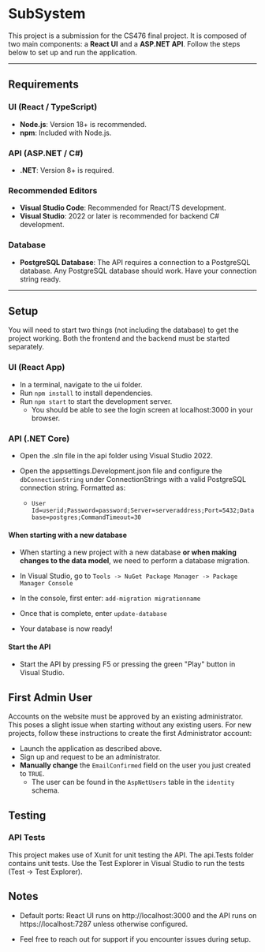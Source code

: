 # SubSystem

This project is a submission for the CS476 final project. It is composed of two main components: a **React UI** and a **ASP.NET API**. Follow the steps below to set up and run the application.

---

## Requirements

### UI (React / TypeScript)
- **Node.js**: Version 18+ is recommended.
- **npm**: Included with Node.js.

### API (ASP.NET / C#)
- **.NET**: Version 8+ is required.

### Recommended Editors
- **Visual Studio Code**: Recommended for React/TS development. 
- **Visual Studio**: 2022 or later is recommended for backend C# development.

### Database
- **PostgreSQL Database**: The API requires a connection to a PostgreSQL database. Any PostgreSQL database should work. Have your connection string ready. 
---

## Setup

You will need to start two things (not including the database) to get the project working. Both the frontend and the backend must be started separately.

### UI (React App)
- In a terminal, navigate to the ui folder.
- Run `npm install` to install dependencies.
- Run `npm start` to start the development server. 
  - You should be able to see the login screen at localhost:3000 in your browser.

### API (.NET Core)
- Open the .sln file in the api folder using Visual Studio 2022.
- Open the appsettings.Development.json file and configure the `dbConnectionString` under ConnectionStrings with a valid PostgreSQL connection string. Formatted as:

    - `User Id=userid;Password=password;Server=serveraddress;Port=5432;Database=postgres;CommandTimeout=30`

#### When starting with a new database

- When starting a new project with a new database **or when making changes to the data model**, we need to perform a database migration.
- In Visual Studio, go to `Tools -> NuGet Package Manager -> Package Manager Console` 

- In the console, first enter: `add-migration migrationname`
- Once that is complete, enter `update-database`
- Your database is now ready!

#### Start the API
- Start the API by pressing F5 or pressing the green "Play" button in Visual Studio.


## First Admin User

Accounts on the website must be approved by an existing administrator. This poses a slight issue when starting without any existing users. For new projects, follow these instructions to create the first Administrator account: 
- Launch the application as described above. 
- Sign up and request to be an administrator. 
- **Manually change** the `EmailConfirmed` field on the user you just created to `TRUE`. 
  - The user can be found in the `AspNetUsers` table in the `identity` schema. 
## Testing

### API Tests

This project makes use of Xunit for unit testing the API. The api.Tests folder contains unit tests. Use the Test Explorer in Visual Studio to run the tests (Test -> Test Explorer).


## Notes

- Default ports: React UI runs on http://localhost:3000 and the API runs on https://localhost:7287 unless otherwise configured.


- Feel free to reach out for support if you encounter issues during setup.